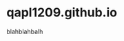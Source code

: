 # qapl1209.github.io
<!DOCTYPE html>
<html lang="en">
  <head>
    <meta charset = "UTF-8" />
    <title>Welcome</title>
  </head>
  <body>
    blahblahbalh
  </body>
</html>
